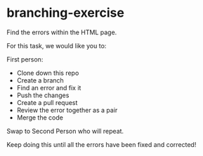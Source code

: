 # branching-exercise

Find the errors within the HTML page.  

For this task, we would like you to:

First person:

- Clone down this repo
- Create a branch 
- Find an error and fix it 
- Push the changes 
- Create a pull request 
- Review the error together as a pair
- Merge the code 

Swap to Second Person who will repeat. 

Keep doing this until all the errors have been fixed and corrected! 


